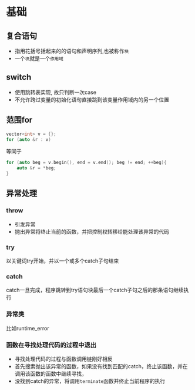 # 基础

## 复合语句
- 指用花括号括起来的的语句和声明序列,也被称作`块`
- 一个`块`就是一个`作用域`

## switch
- 使用跳转表实现, 故只判断一次case
- 不允许跨过变量的初始化语句直接跳到该变量作用域内的另一个位置

## 范围for
```C++
vector<int> v = {};
for (auto &r : v)
```
等同于
```C++
for (auto beg = v.begin(), end = v.end(); beg != end; ++beg){
    auto &r = *beg;
}
```

## 异常处理
### throw
- 引发异常
- 抛出异常将终止当前的函数，并把控制权转移给能处理该异常的代码


### try
以关键词try开始，并以一个或多个catch子句结束

### catch
catch一旦完成，程序跳转到try语句块最后一个catch子句之后的那条语句继续执行

### 异常类
比如runtime_error

### 函数在寻找处理代码的过程中退出
- 寻找处理代码的过程与函数调用链刚好相反
- 首先搜索抛出该异常的函数，如果没有找到匹配的catch，终止该函数，并在调用该函数的函数中继续寻找，
- 没找到catch的异常，将调用`terminate`函数并终止当前程序的执行